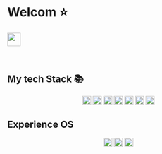 <h1>Welcom ⭐</h1>
<p>
  <a href="https://www.instagram.com/minjun92/">
    <img src="https://img.shields.io/badge/-INSTA-E4405F?style=for-the-badge&logo=instagram&logoColor=ffffff" height="30">
  </a>
</p>
<br />
<h2> My tech Stack 📚</h2>
<p align="center">
  <img src="https://img.shields.io/badge/-HTML5-E34F26?style=for-the-badge&logo=html5&logoColor=ffffff" height="20" />
  <img src="https://img.shields.io/badge/-JAVASCRIPT-F7DF1E?style=for-the-badge&logo=javascript&logoColor=ffffff" height="20" />
  <img src="https://img.shields.io/badge/-SPRING-6DB33F?style=for-the-badge&logo=spring&logoColor=ffffff" height="20"/>
  <img src="https://img.shields.io/badge/-SPRINGBOOT-6DB33F?style=for-the-badge&logo=springboot&logoColor=ffffff" height="20"/>
  <img src="https://img.shields.io/badge/-NODEJS-339933?style=for-the-badge&logo=nodejs&logoColor=ffffff" height="20"/>
  <img src="https://img.shields.io/badge/-JQUERY-0769AD?style=for-the-badge&logo=jquery&logoColor=ffffff" height="20"/>
  <img src="https://img.shields.io/badge/-MySQL-4479A1?style=for-the-badge&logo=MySQL&logoColor=ffffff" height="20"/>
</p>  
<h2>Experience OS</h2>
<p align="center">
  <img src="https://img.shields.io/badge/-Window Server-0078D6?style=for-the-badge&logo=window&logoColor=ffffff" height="20"/>
  <img src="https://img.shields.io/badge/-Linux-FCC624?style=for-the-badge&logo=linux&logoColor=ffffff" height="20"/>
  <img src="https://img.shields.io/badge/-CentOS-262577?style=for-the-badge&logo=centos&logoColor=ffffff" height="20"/>
</p>

<!--
**shsha4/shsha4** is a ✨ _special_ ✨ repository because its `README.md` (this file) appears on your GitHub profile.

Here are some ideas to get you started:

- 🔭 I’m currently working on ...
- 🌱 I’m currently learning ...
- 👯 I’m looking to collaborate on ...
- 🤔 I’m looking for help with ...
- 💬 Ask me about ...
- 📫 How to reach me: ...
- 😄 Pronouns: ...
- ⚡ Fun fact: ...
-->
